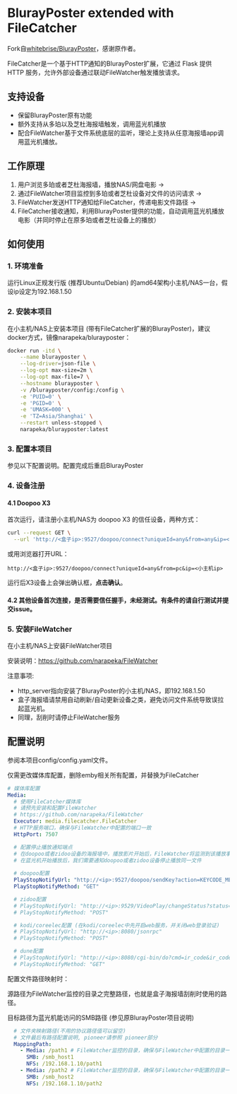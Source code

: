 # BlurayPoster extended with FileCatcher
Fork自[whitebrise/BlurayPoster](https://github.com/whitebrise/BlurayPoster)，感谢原作者。

FileCatcher是一个基于HTTP通知的BlurayPoster扩展，它通过 Flask 提供 HTTP 服务，允许外部设备通过联动FileWatcher触发播放请求。

## 支持设备
- 保留BlurayPoster原有功能
- 额外支持从多珀以及芝杜海报墙触发，调用蓝光机播放
- 配合FileWatcher基于文件系统底层的监听，理论上支持从任意海报墙app调用蓝光机播放。

## 工作原理
1. 用户浏览多珀或者芝杜海报墙，播放NAS/网盘电影 ->
2. 通过FileWatcher项目监控到多珀或者芝杜设备对文件的访问请求 ->
3. FileWatcher发送HTTP通知给FileCatcher，传递电影文件路径 ->
4. FileCatcher接收通知，利用BlurayPoster提供的功能，自动调用蓝光机播放电影（并同时停止在原多珀或者芝杜设备上的播放）

## 如何使用

### 1. 环境准备
运行Linux正规发行版 (推荐Ubuntu/Debian) 的amd64架构小主机/NAS一台，假设ip设定为192.168.1.50

### 2. 安装本项目
在小主机/NAS上安装本项目 (带有FileCatcher扩展的BlurayPoster)，建议docker方式，镜像narapeka/blurayposter：
```bash
docker run -itd \
    --name blurayposter \
    --log-driver=json-file \
    --log-opt max-size=2m \
    --log-opt max-file=7 \
    --hostname blurayposter \
    -v /blurayposter/config:/config \
    -e 'PUID=0' \
    -e 'PGID=0' \
    -e 'UMASK=000' \
    -e 'TZ=Asia/Shanghai' \
    --restart unless-stopped \
    narapeka/blurayposter:latest
```
### 3. 配置本项目
参见以下配置说明。配置完成后重启BlurayPoster

### 4. 设备注册

#### 4.1 Doopoo X3
首次运行，请注册小主机/NAS为 doopoo X3 的信任设备，两种方式：
```bash
curl --request GET \
  --url 'http://<盒子ip>:9527/doopoo/connect?uniqueId=any&from=any&ip=<小主机ip>'
```
或用浏览器打开URL：
```url
http://<盒子ip>:9527/doopoo/connect?uniqueId=any&from=pc&ip=<小主机ip>
```
运行后X3设备上会弹出确认框，**点击确认**。

#### 4.2 其他设备首次连接，是否需要信任握手，未经测试。有条件的请自行测试并提交issue。

### 5. 安装FileWatcher
在小主机/NAS上安装FileWatcher项目

安装说明：https://github.com/narapeka/FileWatcher

注意事项:
- http_server指向安装了BlurayPoster的小主机/NAS，即192.168.1.50
- 盒子海报墙请禁用自动刷新/自动更新设备之类，避免访问文件系统导致误拉起蓝光机。
- 同理，刮削时请停止FileWatcher服务

## 配置说明
参阅本项目config/config.yaml文件。

仅需更改媒体库配置，删除emby相关所有配置，并替换为FileCatcher

```yaml
# 媒体库配置
Media:
  # 使用FileCatcher媒体库
  # 请预先安装和配置FileWatcher
  # https://github.com/narapeka/FileWatcher
  Executor: media.filecatcher.FileCatcher
  # HTTP服务端口，确保与FileWatcher中配置的端口一致
  HttpPort: 7507

  # 配置停止播放通知端点
  # 在doopoo或者zidoo设备的海报墙中，播放影片开始后，FileWatcher将监测到该播放事件，并启用FileCatcher调用蓝光机播放
  # 在蓝光机开始播放后，我们需要通知doopoo或者zidoo设备停止播放同一文件
  
  # doopoo配置
  PlayStopNotifyUrl: "http://<ip>:9527/doopoo/sendKey?action=KEYCODE_MEDIA_STOP&from=pc&keyValue=86"
  PlayStopNotifyMethod: "GET"

  # zidoo配置
  # PlayStopNotifyUrl: "http://<ip>:9529/VideoPlay/changeStatus?status=-1"
  # PlayStopNotifyMethod: "POST"

  # kodi/coreelec配置 (在kodi/coreelec中先开启web服务，并关闭web登录验证)
  # PlayStopNotifyUrl: "http://<ip>:8080/jsonrpc"
  # PlayStopNotifyMethod: "POST"

  # dune配置
  # PlayStopNotifyUrl: "http://<ip>:8080/cgi-bin/do?cmd=ir_code&ir_code=stop"
  # PlayStopNotifyMethod: "GET"
```

配置文件路径映射时：

源路径为FileWatcher监控的目录之完整路径，也就是盒子海报墙刮削时使用的路径。

目标路径为蓝光机能访问的SMB路径 (参见原BlurayPoster项目说明)
```yaml
  # 文件夹映射路径(不用的协议路径值可以留空)
  # 文件最后有路径配置说明, pioneer请参照 pioneer部分
  MappingPath:
    - Media: /path1 # FileWatcher监控的目录，确保与FileWatcher中配置的目录一致
      SMB: /smb_host1
      NFS: /192.168.1.10/path1
    - Media: /path2 # FileWatcher监控的目录，确保与FileWatcher中配置的目录一致
      SMB: /smb_host2
      NFS: /192.168.1.10/path2
```
